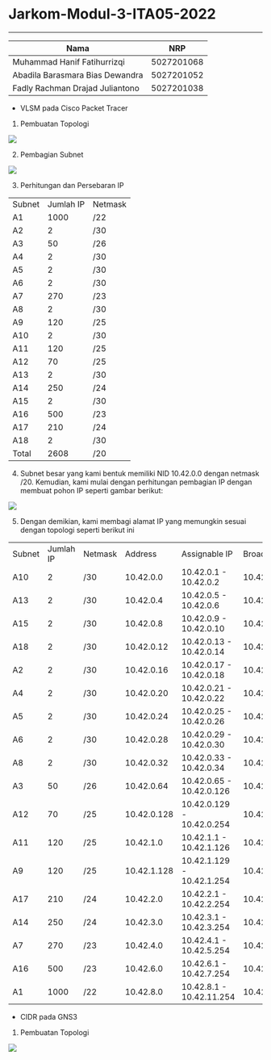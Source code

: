# Jarkom-Modul-3-ITA05-2022

---

| Nama                            |    NRP     |
| ------------------------------- | :--------: |
| Muhammad Hanif Fatihurrizqi     | 5027201068 |
| Abadila Barasmara Bias Dewandra | 5027201052 |
| Fadly Rachman Drajad Juliantono | 5027201038 |


- VLSM pada Cisco Packet Tracer

1. Pembuatan Topologi

![](https://lh6.googleusercontent.com/dCbyHDdULqiuvqitjrGkf48Q21BI5irl7tSCyVzGQ9UF0b5lP0-w4jWPUYS1eF5cXSLczgsmjhCkKcNrk4Xr1URVPVgbC3T_aEtv6flFZD4bkS_SzYmMvZ6EozBqoc26rQeDfRtCJnYWpOQ5uxfe7xcteqURzJNiO087n726diEvYExm207tttMPazlFuQ)

2. Pembagian Subnet

![](https://lh6.googleusercontent.com/sdZLGVpT93H36FEB16E3jRTPiIRZUbjf94wNDaX_jikZ_g79KohOv1emCBD6867Ua020mWZa7jMLFPt8nr7lB_V7CUbIet6Itc5TajvS0s_E-KIBf6D1so44jJ2CrFwoMhpeBsIEOmF3-Zdp9wG3MTRZ7WLW5uDZvrfC52b79_ZWvrDaT1c0O5jbqW73yQ)

  


3. Perhitungan dan Persebaran IP

|        |           |         |
| ------ | --------- | ------- |
| Subnet | Jumlah IP | Netmask |
| A1     | 1000      | /22     |
| A2     | 2         | /30     |
| A3     | 50        | /26     |
| A4     | 2         | /30     |
| A5     | 2         | /30     |
| A6     | 2         | /30     |
| A7     | 270       | /23     |
| A8     | 2         | /30     |
| A9     | 120       | /25     |
| A10    | 2         | /30     |
| A11    | 120       | /25     |
| A12    | 70        | /25     |
| A13    | 2         | /30     |
| A14    | 250       | /24     |
| A15    | 2         | /30     |
| A16    | 500       | /23     |
| A17    | 210       | /24     |
| A18    | 2         | /30     |
| Total  | 2608      | /20     |

4. Subnet besar yang kami bentuk memiliki NID 10.42.0.0 dengan netmask /20. Kemudian, kami mulai dengan perhitungan pembagian IP dengan membuat pohon IP seperti gambar berikut:

![](https://lh6.googleusercontent.com/pph-WXn6Q9eUbkDs4Gqoj49m7d8OxPexvr_D7A4m6dfHK8ckJmVS3JCXlGiW9oyOtzw-eu8xImNRNE8qCEeD-8daFy_Kipwe7_w-DZkReK_buWL3rVccg0kYRXGY_lISFKXFv4ETo9wSDLKJQIjqY5uQBWVv3Tuv2OmiGG8kyfVxlDmcNwlFhAlrjHzJMg)

5. Dengan demikian, kami membagi alamat IP yang memungkin sesuai dengan topologi seperti berikut ini

|        |           |         |             |                           |              |
| ------ | --------- | ------- | ----------- | ------------------------- | ------------ |
| Subnet | Jumlah IP | Netmask | Address     | Assignable IP             | Broadcast    |
| A10    | 2         | /30     | 10.42.0.0   | 10.42.0.1 - 10.42.0.2     | 10.42.0.3    |
| A13    | 2         | /30     | 10.42.0.4   | 10.42.0.5 - 10.42.0.6     | 10.42.0.7    |
| A15    | 2         | /30     | 10.42.0.8   | 10.42.0.9 - 10.42.0.10    | 10.42.0.11   |
| A18    | 2         | /30     | 10.42.0.12  | 10.42.0.13 - 10.42.0.14   | 10.42.0.15   |
| A2     | 2         | /30     | 10.42.0.16  | 10.42.0.17 - 10.42.0.18   | 10.42.0.19   |
| A4     | 2         | /30     | 10.42.0.20  | 10.42.0.21 - 10.42.0.22   | 10.42.0.23   |
| A5     | 2         | /30     | 10.42.0.24  | 10.42.0.25 - 10.42.0.26   | 10.42.0.27   |
| A6     | 2         | /30     | 10.42.0.28  | 10.42.0.29 - 10.42.0.30   | 10.42.0.31   |
| A8     | 2         | /30     | 10.42.0.32  | 10.42.0.33 - 10.42.0.34   | 10.42.0.35   |
| A3     | 50        | /26     | 10.42.0.64  | 10.42.0.65 - 10.42.0.126  | 10.42.0.127  |
| A12    | 70        | /25     | 10.42.0.128 | 10.42.0.129 - 10.42.0.254 | 10.42.0.255  |
| A11    | 120       | /25     | 10.42.1.0   | 10.42.1.1 - 10.42.1.126   | 10.42.1.127  |
| A9     | 120       | /25     | 10.42.1.128 | 10.42.1.129 - 10.42.1.254 | 10.42.1.255  |
| A17    | 210       | /24     | 10.42.2.0   | 10.42.2.1 - 10.42.2.254   | 10.42.2.255  |
| A14    | 250       | /24     | 10.42.3.0   | 10.42.3.1 - 10.42.3.254   | 10.42.3.255  |
| A7     | 270       | /23     | 10.42.4.0   | 10.42.4.1 - 10.42.5.254   | 10.42.5.255  |
| A16    | 500       | /23     | 10.42.6.0   | 10.42.6.1 - 10.42.7.254   | 10.42.7.255  |
| A1     | 1000      | /22     | 10.42.8.0   | 10.42.8.1 - 10.42.11.254  | 10.42.11.255 |

- CIDR pada GNS3

1. Pembuatan Topologi

![](https://lh4.googleusercontent.com/6nr4MfG6kntSsNfuj9NzsqRnQQOGuHsT739jcCrp9Wg7OWM-X0XntdPJY5IAiEB2yy3nHCOQmT7pNroqih4AE-SqkAB6stQoxjAsYgYnf-sH-OdmXM0kZi8QvWPg8FKo4AbDsgnGuaGVFZU49RiwE681P454e_j9zflvy3eS9gitz7acXq8FYmE9_UZhag)

